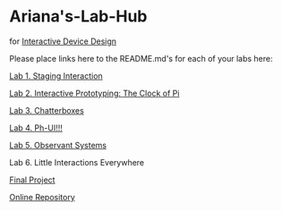 # Ariana's-Lab-Hub
for [Interactive Device Design](https://github.com/FAR-Lab/Developing-and-Designing-Interactive-Devices/)

Please place links here to the README.md's for each of your labs here:

[Lab 1. Staging Interaction](https://github.com/arianab68/Interactive-Lab-Hub/blob/Fall2023/Lab%201/README.md)

[Lab 2. Interactive Prototyping: The Clock of Pi](https://github.com/arianab68/Interactive-Lab-Hub/blob/Fall2023/Lab%202/README.md)

[Lab 3. Chatterboxes](https://github.com/arianab68/Interactive-Lab-Hub/blob/Fall2023/Lab%203/README.md)

[Lab 4. Ph-UI!!!](https://github.com/arianab68/Interactive-Lab-Hub/blob/Fall2023/Lab%204/README.md)

[Lab 5. Observant Systems](https://github.com/arianab68/Interactive-Lab-Hub/blob/Fall2023/Lab%205/README.md)

Lab 6. Little Interactions Everywhere

[Final Project](https://github.com/arianab68/IDD-Final-Project/tree/2023Fall)

[Online Repository](https://github.com/arianab68/Interactive-Lab-Hub)

